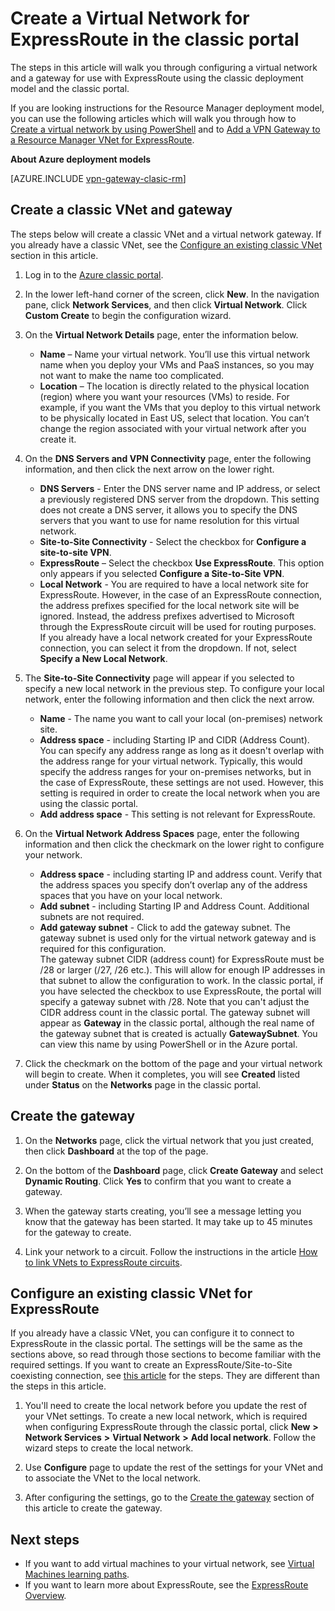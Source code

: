 <properties
   pageTitle="Configure a Virtual Network and Gateway for ExpressRoute in the classic portal | Microsoft Azure"
   description="This article walks you through setting up a virtual network for ExpressRoute using the classic deployment model and the classic portal."
   documentationCenter="na"
   services="expressroute"
   authors="cherylmc"
   manager="carmonm"
   editor=""
   tags="azure-service-management"/>

<tags 
   ms.service="expressroute"
   ms.devlang="na"
   ms.topic="article" 
   ms.tgt_pltfrm="na"
   ms.workload="infrastructure-services" 
   ms.date="09/20/2016"
   ms.author="cherylmc"/>

# Create a Virtual Network for ExpressRoute in the classic portal

The steps in this article will walk you through configuring a virtual network and a gateway for use with ExpressRoute using the classic deployment model and the classic portal.

If you are looking instructions for the Resource Manager deployment model, you can use the following articles which will walk you through how to [Create a virtual network by using PowerShell](../virtual-network/virtual-networks-create-vnet-arm-ps.md) and to [Add a VPN Gateway to a Resource Manager VNet for ExpressRoute](expressroute-howto-add-gateway-resource-manager.md).

**About Azure deployment models**

[AZURE.INCLUDE [vpn-gateway-clasic-rm](../../includes/vpn-gateway-classic-rm-include.md)] 

## Create a classic VNet and gateway

The steps below will create a classic VNet and a virtual network gateway. If you already have a classic VNet, see the [Configure an existing classic VNet](#config) section in this article.

1. Log in to the [Azure classic portal](http://manage.windowsazure.com).

2. In the lower left-hand corner of the screen, click **New**. In the navigation pane, click **Network Services**, and then click **Virtual Network**. Click **Custom Create** to begin the configuration wizard.

3. On the **Virtual Network Details** page, enter the information below.

	- **Name** – Name your virtual network. You’ll use this virtual network name when you deploy your VMs and PaaS instances, so you may not want to make the name too complicated.
	- **Location** – The location is directly related to the physical location (region) where you want your resources (VMs) to reside. For example, if you want the VMs that you deploy to this virtual network to be physically located in East US, select that location. You can’t change the region associated with your virtual network after you create it.

4. On the **DNS Servers and VPN Connectivity** page, enter the following information, and then click the next arrow on the lower right. 

	- **DNS Servers** - Enter the DNS server name and IP address, or select a previously registered DNS server from the dropdown. This setting does not create a DNS server, it allows you to specify the DNS servers that you want to use for name resolution for this virtual network.
	- **Site-to-Site Connectivity** - Select the checkbox for **Configure a site-to-site VPN**.
	- **ExpressRoute** – Select the checkbox **Use ExpressRoute**. This option only appears if you selected **Configure a Site-to-Site VPN**.
	- **Local Network** - You are required to have a local network site for ExpressRoute. However, in the case of an ExpressRoute connection, the address prefixes specified for the local network site will be ignored. Instead, the address prefixes advertised to Microsoft through the ExpressRoute circuit will be used for routing purposes.<BR>If you already have a local network created for your ExpressRoute connection, you can select it from the dropdown. If not, select **Specify a New Local Network**.

5. The **Site-to-Site Connectivity** page will appear if you selected to specify a new local network in the previous step. To configure your local network, enter the following information and then click the next arrow. 

	- **Name** - The name you want to call your local (on-premises) network site.
	- **Address space** - including Starting IP and CIDR (Address Count). You can specify any address range as long as it doesn't overlap with the address range for your virtual network. Typically, this would specify the address ranges for your on-premises networks, but in the case of ExpressRoute, these settings are not used. However, this setting is required in order to create the local network when you are using the classic portal.
	- **Add address space** - This setting is not relevant for ExpressRoute.


6. On the **Virtual Network Address Spaces** page, enter the following information and then click the checkmark on the lower right to configure your network. 

	- **Address space** - including starting IP and address count. Verify that the address spaces you specify don’t overlap any of the address spaces that you have on your local network.
	- **Add subnet** - including Starting IP and Address Count. Additional subnets are not required.
	- **Add gateway subnet** - Click to add the gateway subnet. The gateway subnet is used only for the virtual network gateway and is required for this configuration.<BR>The gateway subnet CIDR (address count) for ExpressRoute must be /28 or larger (/27, /26 etc.). This will allow for enough IP addresses in that subnet to allow the configuration to work. In the classic portal, if you have selected the checkbox to use ExpressRoute, the portal will specify a gateway subnet with /28.  Note that you can't adjust the CIDR address count in the classic portal. The gateway subnet will appear as **Gateway** in the classic portal, although the real name of the gateway subnet that is created is actually **GatewaySubnet**. You can view this name by using PowerShell or in the Azure portal.

7. Click the checkmark on the bottom of the page and your virtual network will begin to create. When it completes, you will see **Created** listed under **Status** on the **Networks** page in the classic portal.

## <a name="gw"></a>Create the gateway

1. On the **Networks** page, click the virtual network that you just created, then click **Dashboard** at the top of the page.

2. On the bottom of the **Dashboard** page, click **Create Gateway** and select **Dynamic Routing**. Click **Yes** to confirm that you want to create a gateway.

3. When the gateway starts creating, you’ll see a message letting you know that the gateway has been started. It may take up to 45 minutes for the gateway to create.

4. Link your network to a circuit. Follow the instructions in the article [How to link VNets to ExpressRoute circuits](expressroute-howto-linkvnet-classic.md).

## <a name="config"></a>Configure an existing classic VNet for ExpressRoute

If you already have a classic VNet, you can configure it to connect to ExpressRoute in the classic portal. The settings will be the same as the sections above, so read through those sections to become familiar with the required settings. If you want to create an ExpressRoute/Site-to-Site coexisting connection, see [this article](expressroute-howto-coexist-classic.md) for the steps. They are different than the steps in this article.
 
1. You'll need to create the local network before you update the rest of your VNet settings. To create a new local network, which is required when configuring ExpressRoute through the classic portal, click **New** **>** **Network Services** **>** **Virtual Network** **>** **Add local network**. Follow the wizard steps to create the local network.

2. Use **Configure** page to update the rest of the settings for your VNet and to associate the VNet to the local network.

3. After configuring the settings, go to the [Create the gateway](#gw) section of this article to create the gateway.


## Next steps

- If you want to add virtual machines to your virtual network, see [Virtual Machines learning paths](https://azure.microsoft.com/documentation/learning-paths/virtual-machines/).
- If you want to learn more about ExpressRoute, see the [ExpressRoute Overview](expressroute-introduction.md).


 
